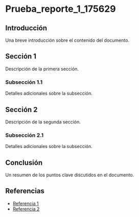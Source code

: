 # Prueba_reporte_1_175629

## Introducción

Una breve introducción sobre el contenido del documento.

## Sección 1

Descripción de la primera sección.

### Subsección 1.1

Detalles adicionales sobre la subsección.

## Sección 2

Descripción de la segunda sección.

### Subsección 2.1

Detalles adicionales sobre la subsección.

## Conclusión

Un resumen de los puntos clave discutidos en el documento.

## Referencias

- [Referencia 1](http://ejemplo.com)
- [Referencia 2](http://ejemplo.com)